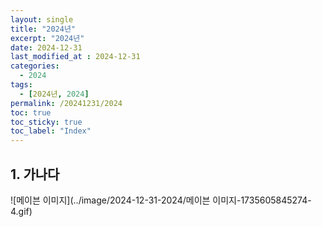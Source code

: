 ```yaml
---
layout: single
title: "2024년"
excerpt: "2024년"	
date: 2024-12-31
last_modified_at : 2024-12-31
categories: 
  - 2024
tags:
  - [2024년, 2024]
permalink: /20241231/2024
toc: true
toc_sticky: true
toc_label: "Index"
---
```




## 1. 가나다

![메이븐 이미지](../image/2024-12-31-2024/메이븐 이미지-1735605845274-4.gif)
